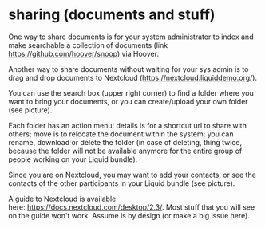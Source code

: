 # sharing (documents and stuff)

One way to share documents is for your system administrator to index and make searchable a collection of documents (link https://github.com/hoover/snoop) via Hoover.   

Another way to share documents without waiting for your sys admin is to drag and drop documents to Nextcloud (https://nextcloud.liquiddemo.org/). 

You can use the search box (upper right corner) to find a folder where you want to bring your documents, or you can create/upload your own folder (see picture). 

Each folder has an action menu: details is for a shortcut url to share with others; move is to relocate the document within the system; you can rename, download or delete the folder (in case of deleting, thing twice, because the folder will not be available anymore for the entire group of people working on your Liquid bundle). 

Since you are on Nextcloud, you may want to add your contacts, or see the contacts of the other participants in your Liquid bundle (see picture). 

A guide to Nextcloud is available here: https://docs.nextcloud.com/desktop/2.3/. Most stuff that you will see on the guide won't work. Assume is by design (or make a big issue here). 